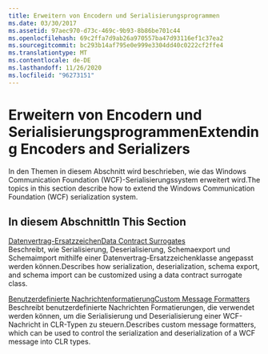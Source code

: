 ```yaml
---
title: Erweitern von Encodern und Serialisierungsprogrammen
ms.date: 03/30/2017
ms.assetid: 97aec970-d73c-469c-9b93-8b86be701c44
ms.openlocfilehash: 69c2ffa7d9ab26a970557ba47d93116ef1c37ea2
ms.sourcegitcommit: bc293b14af795e0e999e3304dd40c0222cf2ffe4
ms.translationtype: MT
ms.contentlocale: de-DE
ms.lasthandoff: 11/26/2020
ms.locfileid: "96273151"
---
```

# <a name="extending-encoders-and-serializers"></a><span data-ttu-id="cd4ed-102">Erweitern von Encodern und Serialisierungsprogrammen</span><span class="sxs-lookup"><span data-stu-id="cd4ed-102">Extending Encoders and Serializers</span></span>

<span data-ttu-id="cd4ed-103">In den Themen in diesem Abschnitt wird beschrieben, wie das Windows Communication Foundation (WCF)-Serialisierungssystem erweitert wird.</span><span class="sxs-lookup"><span data-stu-id="cd4ed-103">The topics in this section describe how to extend the Windows Communication Foundation (WCF) serialization system.</span></span>  
  
## <a name="in-this-section"></a><span data-ttu-id="cd4ed-104">In diesem Abschnitt</span><span class="sxs-lookup"><span data-stu-id="cd4ed-104">In This Section</span></span>  

 [<span data-ttu-id="cd4ed-105">Datenvertrag-Ersatzzeichen</span><span class="sxs-lookup"><span data-stu-id="cd4ed-105">Data Contract Surrogates</span></span>](data-contract-surrogates.md)  
 <span data-ttu-id="cd4ed-106">Beschreibt, wie Serialisierung, Deserialisierung, Schemaexport und Schemaimport mithilfe einer Datenvertrag-Ersatzzeichenklasse angepasst werden können.</span><span class="sxs-lookup"><span data-stu-id="cd4ed-106">Describes how serialization, deserialization, schema export, and schema import can be customized using a data contract surrogate class.</span></span>  
  
 [<span data-ttu-id="cd4ed-107">Benutzerdefinierte Nachrichtenformatierung</span><span class="sxs-lookup"><span data-stu-id="cd4ed-107">Custom Message Formatters</span></span>](custom-message-formatters.md)  
 <span data-ttu-id="cd4ed-108">Beschreibt benutzerdefinierte Nachrichten Formatierungen, die verwendet werden können, um die Serialisierung und Deserialisierung einer WCF-Nachricht in CLR-Typen zu steuern.</span><span class="sxs-lookup"><span data-stu-id="cd4ed-108">Describes custom message formatters, which can be used to control the serialization and deserialization of a WCF message into CLR types.</span></span>
